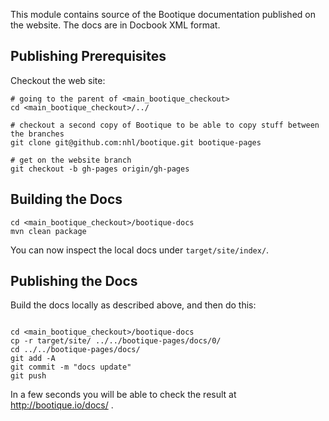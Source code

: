 This module contains source of the Bootique documentation published on the website. The docs are in Docbook XML format.

## Publishing Prerequisites

Checkout the web site:

```shell
# going to the parent of <main_bootique_checkout>
cd <main_bootique_checkout>/../

# checkout a second copy of Bootique to be able to copy stuff between the branches
git clone git@github.com:nhl/bootique.git bootique-pages 

# get on the website branch
git checkout -b gh-pages origin/gh-pages
```

## Building the Docs

```shell
cd <main_bootique_checkout>/bootique-docs
mvn clean package
```

You can now inspect the local docs under ```target/site/index/```.

## Publishing the Docs

Build the docs locally as described above, and then do this:

```shell

cd <main_bootique_checkout>/bootique-docs
cp -r target/site/ ../../bootique-pages/docs/0/
cd ../../bootique-pages/docs/ 
git add -A
git commit -m "docs update"
git push
```

In a few seconds you will be able to check the result at http://bootique.io/docs/ .